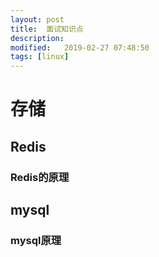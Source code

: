 ```yaml
---
layout: post
title:  面试知识点
description: 
modified:   2019-02-27 07:48:50
tags: [linux]
---
```


# 存储

## Redis
### Redis的原理

## mysql
### mysql原理

